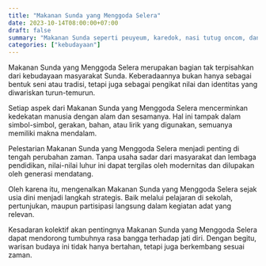 ```yaml
---
title: "Makanan Sunda yang Menggoda Selera"
date: 2023-10-14T08:00:00+07:00
draft: false
summary: "Makanan Sunda seperti peuyeum, karedok, nasi tutug oncom, dan lotek penuh dengan cita rasa khas."
categories: ["kebudayaan"]
---
```


Makanan Sunda yang Menggoda Selera merupakan bagian tak terpisahkan dari kebudayaan masyarakat Sunda. Keberadaannya bukan hanya sebagai bentuk seni atau tradisi, tetapi juga sebagai pengikat nilai dan identitas yang diwariskan turun-temurun.

Setiap aspek dari Makanan Sunda yang Menggoda Selera mencerminkan kedekatan manusia dengan alam dan sesamanya. Hal ini tampak dalam simbol-simbol, gerakan, bahan, atau lirik yang digunakan, semuanya memiliki makna mendalam.

Pelestarian Makanan Sunda yang Menggoda Selera menjadi penting di tengah perubahan zaman. Tanpa usaha sadar dari masyarakat dan lembaga pendidikan, nilai-nilai luhur ini dapat tergilas oleh modernitas dan dilupakan oleh generasi mendatang.

Oleh karena itu, mengenalkan Makanan Sunda yang Menggoda Selera sejak usia dini menjadi langkah strategis. Baik melalui pelajaran di sekolah, pertunjukan, maupun partisipasi langsung dalam kegiatan adat yang relevan.

Kesadaran kolektif akan pentingnya Makanan Sunda yang Menggoda Selera dapat mendorong tumbuhnya rasa bangga terhadap jati diri. Dengan begitu, warisan budaya ini tidak hanya bertahan, tetapi juga berkembang sesuai zaman.

